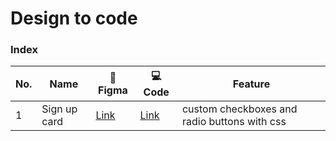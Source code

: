 # Design to code 

### Index

| No.   | Name         | 🎨 Figma   | 💻 Code  | Feature                                      |
|-------|--------------|------------|----------|----------------------------------------------|
| 1     | Sign up card | [Link](https://www.figma.com/file/257EESYLkgDFWXa1qUfBGL/sign-up-card?type=design&node-id=0%3A1&mode=design&t=KerLV9uXR1bke9yZ-1) | [Link]() | custom checkboxes and radio buttons with css |

